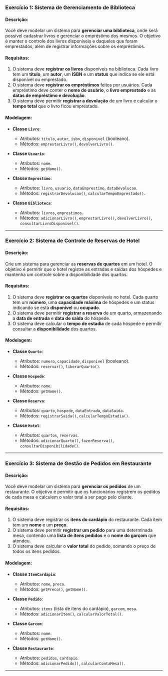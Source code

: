 ### Exercício 1: Sistema de Gerenciamento de Biblioteca

#### Descrição:
Você deve modelar um sistema para **gerenciar uma biblioteca**, onde será possível cadastrar livros e gerenciar o empréstimo dos mesmos. O objetivo é manter o controle dos livros disponíveis e daqueles que foram emprestados, além de registrar informações sobre os empréstimos.

#### Requisitos:
1. O sistema deve **registrar os livros** disponíveis na biblioteca. Cada livro tem um **título**, um **autor**, um **ISBN** e um **status** que indica se ele está disponível ou emprestado.
2. O sistema deve **registrar os empréstimos** feitos por usuários. Cada empréstimo deve conter o **nome do usuário**, o **livro emprestado** e as **datas de empréstimo e devolução**.
3. O sistema deve permitir **registrar a devolução** de um livro e calcular o **tempo total** que o livro ficou emprestado.

#### Modelagem:
- **Classe `Livro`**:
  - Atributos: `titulo`, `autor`, `isbn`, `disponivel` (booleano).
  - Métodos: `emprestarLivro()`, `devolverLivro()`.
  
- **Classe `Usuario`**:
  - Atributos: `nome`.
  - Métodos: `getNome()`.
  
- **Classe `Emprestimo`**:
  - Atributos: `livro`, `usuario`, `dataEmprestimo`, `dataDevolucao`.
  - Métodos: `registrarDevolucao()`, `calcularTempoEmprestado()`.
  
- **Classe `Biblioteca`**:
  - Atributos: `livros`, `emprestimos`.
  - Métodos: `adicionarLivro()`, `emprestarLivro()`, `devolverLivro()`, `consultarLivroDisponivel()`.

---

### Exercício 2: Sistema de Controle de Reservas de Hotel

#### Descrição:
Crie um sistema para gerenciar as **reservas de quartos** em um hotel. O objetivo é permitir que o hotel registre as entradas e saídas dos hóspedes e mantenha um controle sobre a disponibilidade dos quartos.

#### Requisitos:
1. O sistema deve **registrar os quartos** disponíveis no hotel. Cada quarto tem um **número**, uma **capacidade máxima** de hóspedes e um status indicando se está **disponível** ou **ocupado**.
2. O sistema deve permitir **registrar a reserva** de um quarto, armazenando a **data de entrada** e **data de saída** do hóspede.
3. O sistema deve calcular o **tempo de estadia** de cada hóspede e permitir consultar a **disponibilidade** dos quartos.

#### Modelagem:
- **Classe `Quarto`**:
  - Atributos: `numero`, `capacidade`, `disponivel` (booleano).
  - Métodos: `reservar()`, `liberarQuarto()`.
  
- **Classe `Hospede`**:
  - Atributos: `nome`.
  - Métodos: `getNome()`.
  
- **Classe `Reserva`**:
  - Atributos: `quarto`, `hospede`, `dataEntrada`, `dataSaida`.
  - Métodos: `registrarSaida()`, `calcularTempoEstadia()`.
  
- **Classe `Hotel`**:
  - Atributos: `quartos`, `reservas`.
  - Métodos: `adicionarQuarto()`, `fazerReserva()`, `consultarDisponibilidade()`.

---

### Exercício 3: Sistema de Gestão de Pedidos em Restaurante

#### Descrição:
Você deve modelar um sistema para **gerenciar os pedidos** de um restaurante. O objetivo é permitir que os funcionários registrem os pedidos de cada mesa e calculem o valor total a ser pago pelo cliente.

#### Requisitos:
1. O sistema deve registrar os **itens do cardápio** do restaurante. Cada item tem um **nome** e um **preço**.
2. O sistema deve permitir **registrar um pedido** para uma determinada mesa, contendo uma **lista de itens pedidos** e o **nome do garçom** que atendeu.
3. O sistema deve calcular o **valor total** do pedido, somando o preço de todos os itens pedidos.

#### Modelagem:
- **Classe `ItemCardapio`**:
  - Atributos: `nome`, `preco`.
  - Métodos: `getPreco()`, `getNome()`.
  
- **Classe `Pedido`**:
  - Atributos: `itens` (lista de itens do cardápio), `garcom`, `mesa`.
  - Métodos: `adicionarItem()`, `calcularValorTotal()`.
  
- **Classe `Garcom`**:
  - Atributos: `nome`.
  - Métodos: `getNome()`.
  
- **Classe `Restaurante`**:
  - Atributos: `pedidos`, `cardapio`.
  - Métodos: `adicionarPedido()`, `calcularContaMesa()`.

---

